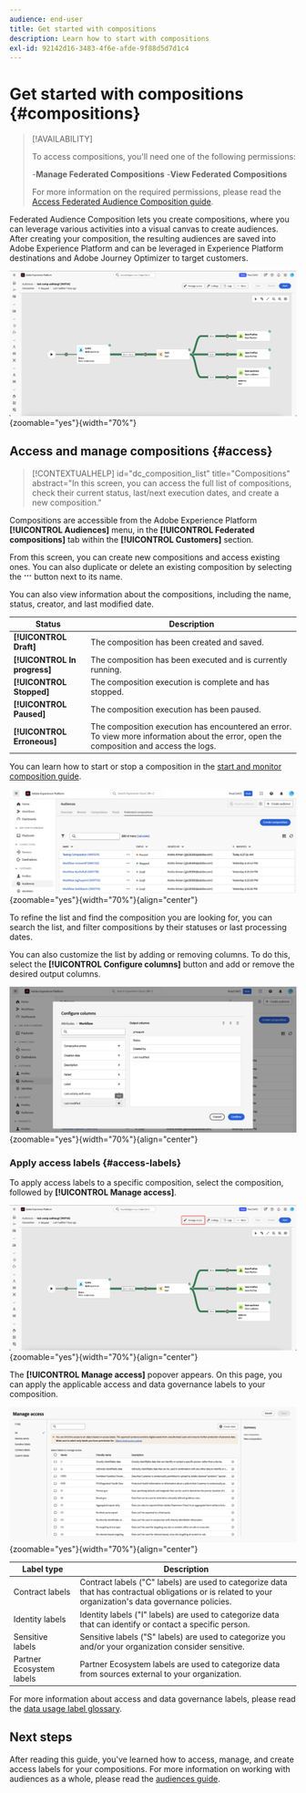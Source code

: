 ```yaml
---
audience: end-user
title: Get started with compositions
description: Learn how to start with compositions
exl-id: 92142d16-3483-4f6e-afde-9f88d5d7d1c4
---
```

# Get started with compositions {#compositions}

>[!AVAILABILITY]
>
>To access compositions, you'll need one of the following permissions:
>
>-**Manage Federated Compositions**
>-**View Federated Compositions**
>
>For more information on the required permissions, please read the [Access Federated Audience Composition guide](/help/start/feature-access.md).

Federated Audience Composition lets you create compositions, where you can leverage various activities into a visual canvas to create audiences. After creating your composition, the resulting audiences are saved into Adobe Experience Platform and can be leveraged in Experience Platform destinations and Adobe Journey Optimizer to target customers. 

![A sample composition workflow is displayed within Federated Audience Composition.](assets/gs-compositions/composition-example.png){zoomable="yes"}{width="70%"}

## Access and manage compositions {#access}

>[!CONTEXTUALHELP]
>id="dc_composition_list"
>title="Compositions"
>abstract="In this screen, you can access the full list of compositions, check their current status, last/next execution dates, and create a new composition."

Compositions are accessible from the Adobe Experience Platform **[!UICONTROL Audiences]** menu, in the **[!UICONTROL Federated compositions]** tab within the **[!UICONTROL Customers]** section.

From this screen, you can create new compositions and access existing ones. You can also duplicate or delete an existing composition by selecting the ![ellipses](/help/assets/icons/more.png) button next to its name.

You can also view information about the compositions, including the name, status, creator, and last modified date.

| Status | Description |
| ------ | ----------- |
| **[!UICONTROL Draft]** | The composition has been created and saved. |
| **[!UICONTROL In progress]** | The composition has been executed and is currently running. |
| **[!UICONTROL Stopped]** | The composition execution is complete and has stopped. |
| **[!UICONTROL Paused]** | The composition execution has been paused. |
| **[!UICONTROL Erroneous]** | The composition execution has encountered an error. To view more information about the error, open the composition and access the logs. |

You can learn how to start or stop a composition in the [start and monitor composition guide](./start-monitor-composition.md).

![A list of the available compositions is displayed.](assets/gs-compositions/compositions-list.png){zoomable="yes"}{width="70%"}{align="center"}

To refine the list and find the composition you are looking for, you can search the list, and filter compositions by their statuses or last processing dates.

You can also customize the list by adding or removing columns. To do this, select the **[!UICONTROL Configure columns]** button and add or remove the desired output columns.

![A list of the available columns you can add to the compositions browse page are displayed.](assets/gs-compositions/compositions-columns.png){zoomable="yes"}{width="70%"}{align="center"}

### Apply access labels {#access-labels}

To apply access labels to a specific composition, select the composition, followed by **[!UICONTROL Manage access]**.

![The "Manage access" button is highlighted within the composition canvas.](assets/gs-compositions/select-manage-access.png){zoomable="yes"}{width="70%"}{align="center"}

The **[!UICONTROL Manage access]** popover appears. On this page, you can apply the applicable access and data governance labels to your composition.

![The Manage access popover is displayed. This shows a list of all the available labels you can apply to the composition.](assets/gs-compositions/manage-access.png){zoomable="yes"}{width="70%"}{align="center"}

| Label type | Description |
| ---------- | ----------- |
| Contract labels | Contract labels ("C" labels) are used to categorize data that has contractual obligations or is related to your organization's data governance policies. |
| Identity labels | Identity labels ("I" labels) are used to categorize data that can identify or contact a specific person. |
| Sensitive labels | Sensitive labels ("S" labels) are used to categorize you and/or your organization consider sensitive. | 
| Partner Ecosystem labels | Partner Ecosystem labels are used to categorize data from sources external to your organization. |

For more information about access and data governance labels, please read the [data usage label glossary](https://experienceleague.adobe.com/en/docs/experience-platform/data-governance/labels/reference).

## Next steps

After reading this guide, you've learned how to access, manage, and create access labels for your compositions. For more information on working with audiences as a whole, please read the [audiences guide](../start/audiences.md).
